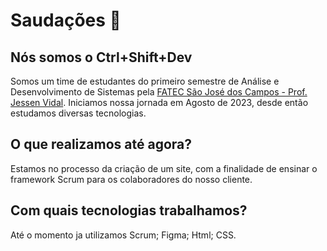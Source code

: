 # Saudações 👋
## Nós somos o Ctrl+Shift+Dev
Somos um time de estudantes do primeiro semestre de Análise e Desenvolvimento de Sistemas pela [FATEC São José dos Campos - Prof. Jessen Vidal](https://fatecsjc-prd.azurewebsites.net/). Iniciamos nossa jornada em Agosto de 2023, desde então estudamos diversas tecnologias.
## O que realizamos até agora?
Estamos no processo da criação de um site, com a finalidade de ensinar o framework Scrum para os colaboradores do nosso cliente.
## Com quais tecnologias trabalhamos?
Até o momento ja utilizamos Scrum; Figma; Html; CSS. 
